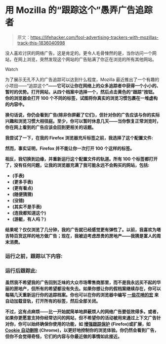 # 用 Mozilla 的“跟踪这个”愚弄广告追踪者

> 原文：<https://lifehacker.com/fool-advertising-trackers-with-mozillas-track-this-1836040998>

没人喜欢讨厌的网络广告，这是肯定的。更令人毛骨悚然的是，当你访问一个网站，在网上浏览，突然发现这个网站的广告贴满了你正在浏览的所有其他网站。

Watch

为了展示无孔不入的广告追踪可以达到什么程度，Mozilla 最近推出了一个有趣的小项目——“追踪这个[](https://trackthis.link/)**”——它可以让你在网络上的众多追踪者中获得一个小小的、暂时的优势。打开网站，从四个档案中选择一个，然后点击黄色的“跟踪”按钮。你的浏览器会打开 100 个不同的标签，试图将你真实的浏览习惯包裹在一堆虚构的内容中。**

**换句话说，你仍会看到广告(除非你屏蔽了它们)，但针对你的广告应该与你的实际兴趣和浏览习惯大相径庭。至少，你可以暂时休息几天——当你恢复正常浏览时，你在网上看到的广告应该会回到更相关的话题。**

**我尝试了一下，在我的 Firefox 浏览器充斥标签之前，我选择了这个配置文件:**

**然而，事实证明，Firefox 并不能让你一次打开 100 个这样的标签。**

**相反，我切换到边缘，并重新运行这个配置文件的轨道。所有 100 个标签都打开了，没有任何问题，让我的浏览器充满了我可能永远不会购买的网站，包括:**

*   **(手表)**
*   **(更多手表)**
*   **(更有看点)**
*   **(随便猜猜)**
*   **(没错)**
*   **(其实不是手表)**
*   **(连我都知道这个)**
*   **(游艇，有人吗？)**

**结果呢？仅仅浏览了几分钟，我的广告就已经感觉更有弹性了。以前，我喜欢为塔吉特百货这样的地方做广告；现在，我被迫考虑昂贵的房地产——我猜是富人的周末消费。**

### **运行之前，跟踪以下内容:**

### ****运行后跟踪此:****

**虽然我不希望我的广告回到乏味的大众市场零售商那里，而不是我永远买不起的华丽的房地产，但所有的希望都没有失去。如果你想让你的假档案继续存在，你可以每隔几天重新运行你的追踪档案。你也可以在你的浏览器中编写 [一些花哨的宏](https://chrome.google.com/webstore/detail/imacros-for-chrome/cplklnmnlbnpmjogncfgfijoopmnlemp?hl=en) 来自动加载音轨，打开所有的标签，然后全部关闭。**

**不过，这有点麻烦——比一开始就简单地屏蔽烦人的网络广告要低效得多。或者，如果你更愿意支持你经常访问的网站，但不希望你的活动被用来通过上下文广告针对你，你可以始终确保你使用的功能，如 [**增强跟踪保护**](https://blog.mozilla.org/blog/2019/06/04/firefox-now-available-with-enhanced-tracking-protection-by-default/) (Firefox)或扩展，如 [**Cookie 自动删除**](https://chrome.google.com/webstore/detail/cookie-autodelete/fhcgjolkccmbidfldomjliifgaodjagh) (Chrome)，以更好地控制你的浏览体验。你仍然会看到广告，但你不会觉得奇怪，它们的内容与你最近做的事情如此接近。**